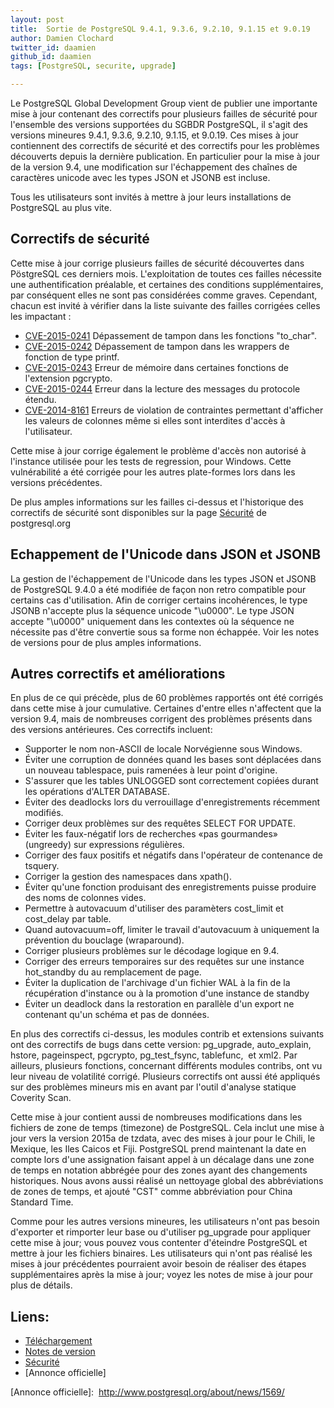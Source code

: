 ```yaml
---
layout: post
title:  Sortie de PostgreSQL 9.4.1, 9.3.6, 9.2.10, 9.1.15 et 9.0.19
author: Damien Clochard
twitter_id: daamien
github_id: daamien
tags: [PostgreSQL, securite, upgrade]

---
```




Le PostgreSQL Global Development Group vient de publier une importante mise à jour contenant des correctifs pour plusieurs failles de sécurité pour l'ensemble des versions supportées du SGBDR PostgreSQL, il s'agit des versions mineures 9.4.1, 9.3.6, 9.2.10, 9.1.15, et 9.0.19.
Ces mises à jour contiennent des correctifs de sécurité et des correctifs pour les problèmes découverts depuis la dernière publication. En particulier pour la mise à jour de la version 9.4, une modification sur l'échappement des chaînes de caractères unicode avec les types JSON et JSONB est incluse.

<!--MORE-->


Tous les utilisateurs sont invités à mettre à jour leurs installations de PostgreSQL au plus vite.

## Correctifs de sécurité

Cette mise à jour corrige plusieurs failles de sécurité découvertes dans PöstgreSQL ces derniers mois. L'exploitation de toutes ces failles nécessite une authentification préalable, et certaines des conditions supplémentaires, par conséquent elles ne sont pas considérées comme graves. Cependant, chacun est invité à vérifier dans la liste suivante des failles corrigées celles les impactant :

* [CVE-2015-0241] Dépassement de tampon dans les fonctions "to_char".
* [CVE-2015-0242] Dépassement de tampon dans les wrappers de fonction de type printf.
* [CVE-2015-0243] Erreur de mémoire dans certaines fonctions de l'extension pgcrypto.
* [CVE-2015-0244] Erreur dans la lecture des messages du protocole étendu.
* [CVE-2014-8161] Erreurs de violation de contraintes permettant d'afficher les valeurs de colonnes même si elles sont interdites d'accès à l'utilisateur.

Cette mise à jour corrige également le problème d'accès non autorisé à l'instance utilisée pour les tests de regression, pour Windows. Cette vulnérabilité a été corrigée pour les autres plate-formes lors dans les versions précédentes.

De plus amples informations sur les failles ci-dessus et l'historique des correctifs de sécurité sont disponibles sur la page [Sécurité] de postgresql.org

## Echappement de l'Unicode dans JSON et JSONB

La gestion de l'échappement de l'Unicode dans les types JSON et JSONB de PostgreSQL 9.4.0 a été modifiée de façon non retro compatible pour certains cas d'utilisation. Afin de corriger certains incohérences, le type JSONB n'accepte plus la séquence unicode "\u0000". Le type JSON accepte "\u0000" uniquement dans les contextes où la séquence ne nécessite pas d'être convertie sous sa forme non échappée. Voir les notes de versions pour de plus amples informations.

## Autres correctifs et améliorations

En plus de ce qui précède, plus de 60 problèmes rapportés ont été corrigés dans cette mise à jour cumulative. Certaines d'entre elles n'affectent que la version 9.4, mais de nombreuses corrigent
des problèmes présents dans des versions antérieures. Ces correctifs incluent: 

* Supporter le nom non-ASCII de locale Norvégienne sous Windows.
* Éviter une corruption de données quand les bases sont déplacées dans un nouveau tablespace, puis ramenées à leur point d'origine.
* S'assurer que les tables UNLOGGED sont correctement copiées durant les opérations d'ALTER DATABASE.
* Éviter des deadlocks lors du verrouillage d'enregistrements récemment modifiés.
* Corriger deux problèmes sur des requêtes SELECT FOR UPDATE.
* Éviter les faux-négatif lors de recherches «pas gourmandes» (ungreedy) sur expressions régulières.
* Corriger des faux positifs et négatifs dans l'opérateur de contenance de tsquery.
* Corriger la gestion des namespaces dans xpath().
* Éviter qu'une fonction produisant des enregistrements puisse produire des noms de colonnes vides.
* Permettre à autovacuum d'utiliser des paramèters cost_limit et cost_delay par table.
* Quand autovacuum=off, limiter le travail d'autovacuum à uniquement la prévention du bouclage (wraparound).
* Corriger plusieurs problèmes sur le décodage logique en 9.4.
* Corriger des erreurs temporaires sur des requêtes sur une instance hot_standby du au remplacement de page.
* Éviter la duplication de l'archivage d'un fichier WAL à la fin de la récupération d'instance ou à la promotion d'une instance de standby
* Éviter un deadlock dans la restoration en parallèle d'un export ne contenant qu'un schéma et pas de données.

En plus des correctifs ci-dessus, les modules contrib et extensions suivants ont des correctifs de bugs dans
cette version: pg_upgrade, auto_explain, hstore, pageinspect, pgcrypto, pg_test_fsync, tablefunc,  et xml2. Par ailleurs, plusieurs fonctions, concernant différents modules contribs, ont vu leur niveau
de volatilité corrigé. Plusieurs correctifs ont aussi été appliqués sur des problèmes mineurs mis en avant par l'outil d'analyse statique Coverity Scan.

Cette mise à jour contient aussi de nombreuses modifications dans les fichiers de zone de temps (timezone) de PostgreSQL. Cela inclut une mise à jour vers la version 2015a de tzdata, avec des
mises à jour pour le Chili, le Mexique, les Iles Caicos et Fiji. PostgreSQL prend maintenant la date en compte lors d'une assignation faisant appel à un décalage dans une zone de temps en notation
abbrégée pour des zones ayant des changements historiques. Nous avons aussi réalisé un nettoyage global des abbréviations de zones de temps, et ajouté "CST" comme abbréviation pour
China Standard Time.

Comme pour les autres versions mineures, les utilisateurs n'ont pas besoin d'exporter et rimporter leur base ou d'utiliser pg_upgrade pour appliquer cette mise à jour; vous pouvez vous contenter
d'éteindre PostgreSQL et mettre à jour les fichiers binaires. Les utilisateurs qui n'ont pas réalisé les mises à jour précédentes pourraient avoir besoin de réaliser des étapes supplémentaires après
la mise à jour; voyez les notes de mise à jour pour plus de détails.

## Liens: 

* [Téléchargement]
* [Notes de version]
* [Sécurité]
* [Annonce officielle]


[Téléchargement]: http://www.postgresql.org/download
[Notes de version]: http://www.postgresql.org/docs/current/static/release.html
[Sécurité]: http://www.postgresql.org/support/security/
[Annonce officielle]:  http://www.postgresql.org/about/news/1569/


[CVE-2015-0241]: http://cve.mitre.org/cgi-bin/cvename.cgi?name=CVE-2015-0241
[CVE-2015-0242]: http://cve.mitre.org/cgi-bin/cvename.cgi?name=CVE-2015-0242
[CVE-2015-0243]: http://cve.mitre.org/cgi-bin/cvename.cgi?name=CVE-2015-0243
[CVE-2015-0244]: http://cve.mitre.org/cgi-bin/cvename.cgi?name=CVE-2015-0244
[CVE-2014-8161]: http://cve.mitre.org/cgi-bin/cvename.cgi?name=CVE-2014-8161 

